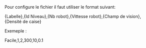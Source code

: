 Pour configure le fichier il faut utiliser le format suivant:

{Labelle},{Id Niveau},{Nb robot},{Vittesse robot},{Champ de vision},{Densité de caise}

Exemeple :

Facile,1,2,300,10,0.1